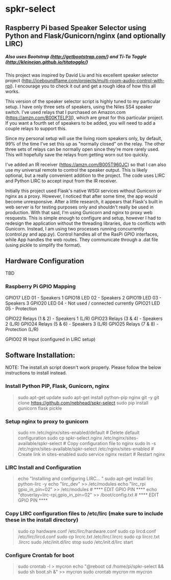 # spkr-select

## Raspberry Pi based Speaker Selector using Python and Flask/Gunicorn/nginx (and optionally LIRC)
##### Also uses Bootstrap (http://getbootstrap.com/) and Ti-Ta Toggle (http://kleinejan.github.io/titatoggle/)

This project was inspired by David Liu and his excellent speaker selector project (http://iceboundflame.com/projects/multi-room-audio-control-with-rpi).  I encourage you to check it out and get a rough idea of how this all works.

This version of the speaker selector script is highly tuned to my particular setup.  I have only three sets of speakers, using the Niles SS4 speaker switch.  I've used relays that I purchased on Amazon.com (https://amzn.com/B00KTELP3I), which are great for this particular project.  If you want a fourth set of speakers to be added, you will need to add a couple relays to support this.    

Since my personal setup will use the living room speakers only, by default, 99% of the time I've set this up as "normally closed" on the relay.  The other three sets of relays can be normally open since they're more rarely used.  This will hopefully save the relays from getting worn out too quickly.

I've added an IR receiver (https://amzn.com/B005T960JC) so that I can also use my universal remote to control the speaker output.  This is likely optional, but a really convenient addition to the project.  The code uses LIRC and Python LIRC to accept input from the IR receiver.

Initially this project used Flask's native WSGI services without Gunicorn or nginx as a proxy.  However, I noticed that after some time, the app would become unresponsive.  After a little research, it appears that Flask's built in web server is for testing purposes only and shouldn't really be used in production.  With that said, I'm using Gunicorn and nginx to proxy web resquests.  This is simple enough to configure and setup, however I had to redesign the application without the threading libraries, due to conflicts with Gunicorn.  Instead, I am using two processes running concurrently (control.py and app.py).  Control handles all of the RasPi GPIO interfaces, while App handles the web routes.  They communicate through a .dat file (using pickle to simplify the format).  

## Hardware Configuration
TBD

### Raspberry Pi GPIO Mapping
GPIO17 LED 01 - Speakers 1
GPIO18 LED 02 - Speakers 2
GPIO19 LED 03 - Speakers 3
GPIO20 LED 04 - Not used / connected currently
GPIO21 LED 05 - Protection

GPIO22 Relays (1 & 2) - Speakers 1 (L/R)
GPIO23 Relays (3 & 4) - Speakers 2 (L/R)
GPIO24 Relays (5 & 6) - Speakers 3 (L/R)
GPIO25 Relays (7 & 8) - Protection (L/R)

GPIO02 IR Input (configured in LIRC setup)

## Software Installation:
NOTE: The install.sh script doesn't work properly.  Please follow the below instructions to install instead.

### Install Python PIP, Flask, Gunicorn, nginx
>sudo apt-get update
>sudo apt-get install python-pip nginx git -y
>git clone https://github.com/nebhead/spkr-select
>sudo pip install gunicorn flask pickle

### Setup nginx to proxy to gunicorn
>sudo rm /etc/nginx/sites-enabled/default # Delete default configuration
>sudo cp spkr-select.nginx /etc/nginx/sites-available/spkr-select # Copy configuration file to nginx
>sudo ln -s /etc/nginx/sites-available/spkr-select /etc/nginx/sites-enabled # Create link in sites-enabled
>sudo service nginx restart # Restart nginx

### LIRC Install and Configuration
>echo "Installing and configuring LIRC... "
>sudo apt-get install lirc python-lirc -y
>echo "lirc_dev" >> /etc/modules
>echo "lirc_rpi gpio_in_pin=02" >> /etc/modules # **** EDIT GPIO PIN ****
>echo "dtoverlay=lirc-rpi,gpio_in_pin=02" >> /boot/config.txt  # **** EDIT GPIO PIN ****

### Copy LIRC configuration files to /etc/lirc (make sure to include these in the install directory)
>sudo cp hardware.conf /etc/lirc/hardware.conf
>sudo cp lircd.conf /etc/lirc/lircd.conf
>sudo cp lircrc.txt /etc/lirc/.lircrc
>sudo cp lircrc.txt .lircrc
>sudo /etc/init.d/lirc stop
>sudo /etc/init.d/lirc start

### Configure Crontab for boot
>sudo crontab -l > mycron
>echo "@reboot cd /home/pi/spkr-select && sudo sh boot.sh &" >> mycron
>sudo crontab mycron
>rm mycron
